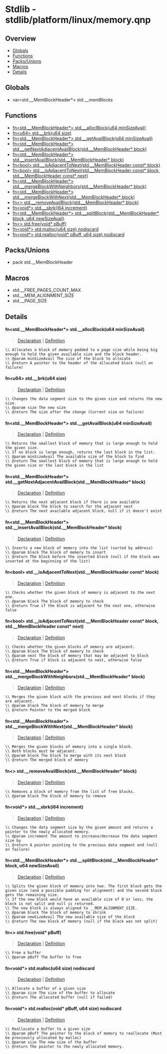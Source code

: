 
# Stdlib - stdlib/platform/linux/memory.qnp

## Overview
 - [Globals](#globals)
 - [Functions](#functions)
 - [Packs/Unions](#packs-unions)
 - [Macros](#macros)
 - [Details](#details)


## Globals
 - var\<std.__MemBlockHeader*\> std.__memBlocks

## Functions
 - [fn\<std.__MemBlockHeader*\> std.__allocBlock(u64 minSizeAvail)](#ref_5284f03abb7acb24462f8a7a937481d7)
 - [fn\<u64\> std.__brk(u64 size)](#ref_d968550035e40ca21779cf81106ff600)
 - [fn\<std.__MemBlockHeader*\> std.__getAvailBlock(u64 minSizeAvail)](#ref_b8c5fcfbee1b566cc69717ae5f71d896)
 - [fn\<std.__MemBlockHeader*\> std.__getNextAdjacentAvailBlock(std.__MemBlockHeader* block)](#ref_4822d47537586388e702754cc7c5c6d4)
 - [fn\<std.__MemBlockHeader*\> std.__insertAvailBlock(std.__MemBlockHeader* block)](#ref_c95af63a38bc955dad2fb2bcc24d0568)
 - [fn\<bool\> std.__isAdjacentToNext(std.__MemBlockHeader const* block)](#ref_cf9261bf2502ba87a6bf1484107500fa)
 - [fn\<bool\> std.__isAdjacentToNext(std.__MemBlockHeader const* block, std.__MemBlockHeader const* next)](#ref_0c8c089dc1a1dba19674f2c657c8cb5b)
 - [fn\<std.__MemBlockHeader*\> std.__mergeBlockWithNeighbors(std.__MemBlockHeader* block)](#ref_e1595932126d7e8bcbe0747eb7b7aff5)
 - [fn\<std.__MemBlockHeader*\> std.__mergeBlockWithNext(std.__MemBlockHeader* block)](#ref_cd1c3a148ca6c80a4ca20106fcd487c2)
 - [fn\<\> std.__removeAvailBlock(std.__MemBlockHeader* block)](#ref_b6d3e3920cc7b0f2330772916ff4fb9d)
 - [fn\<void*\> std.__sbrk(i64 increment)](#ref_9ef372736f3a8d4ad83e20374764ab82)
 - [fn\<std.__MemBlockHeader*\> std.__splitBlock(std.__MemBlockHeader* block, u64 newSizeAvail)](#ref_1dbf5eac888d340741bd2677467ed627)
 - [fn\<\> std.free(void* pBuff)](#ref_d9a2acfa92c7e2a645dc38c9a0695836)
 - [fn\<void*\> std.malloc(u64 size) nodiscard](#ref_ed884f46d3fc4317f94703c1c65177b4)
 - [fn\<void*\> std.realloc(void* pBuff, u64 size) nodiscard](#ref_04a1fa7a62588505a449a3b241dbaab1)

## Packs/Unions
 - pack std.__MemBlockHeader

## Macros
 - std.__FREE_PAGES_COUNT_MAX
 - std.__MEM_ALIGNMENT_SIZE
 - std.__PAGE_SIZE

## Details
#### <a id="ref_5284f03abb7acb24462f8a7a937481d7"/>fn\<std.__MemBlockHeader*\> std.__allocBlock(u64 minSizeAvail)
> [Declaration](/stdlib/platform/linux/memory.qnp?plain=1#L81) | [Definition](/stdlib/platform/linux/memory.qnp?plain=1#L196)
```qinp
\\ Allocates a block of memory padded to a page size while being big enough to hold the given available size and the block header.
\\ @param minSizeAvail The size of the block to allocate
\\ @return A pointer to the header of the allocated block (null on failure)
```
#### <a id="ref_d968550035e40ca21779cf81106ff600"/>fn\<u64\> std.__brk(u64 size)
> [Declaration](/stdlib/platform/linux/memory.qnp?plain=1#L20) | [Definition](/stdlib/platform/linux/memory.qnp?plain=1#L92)
```qinp
\\ Changes the data segment size to the given size and returns the new size.
\\ @param size The new size
\\ @return The size after the change (Current size on failure)
```
#### <a id="ref_b8c5fcfbee1b566cc69717ae5f71d896"/>fn\<std.__MemBlockHeader*\> std.__getAvailBlock(u64 minSizeAvail)
> [Declaration](/stdlib/platform/linux/memory.qnp?plain=1#L31) | [Definition](/stdlib/platform/linux/memory.qnp?plain=1#L100)
```qinp
\\ Returns the smallest block of memory that is large enough to hold the given size.
\\ If no block is large enough, returns the last block in the list.
\\ @param minSizeAvail The available size of the block to find
\\ @return The smallest block of memory that is large enough to hold the given size or the last block in the list
```
#### <a id="ref_4822d47537586388e702754cc7c5c6d4"/>fn\<std.__MemBlockHeader*\> std.__getNextAdjacentAvailBlock(std.__MemBlockHeader* block)
> [Declaration](/stdlib/platform/linux/memory.qnp?plain=1#L36) | [Definition](/stdlib/platform/linux/memory.qnp?plain=1#L114)
```qinp
\\ Returns the next adjacent block if there is one available
\\ @param block The block to search for the adjacent next
\\ @return The next available adjacent block, null if it doesn't exist
```
#### <a id="ref_c95af63a38bc955dad2fb2bcc24d0568"/>fn\<std.__MemBlockHeader*\> std.__insertAvailBlock(std.__MemBlockHeader* block)
> [Declaration](/stdlib/platform/linux/memory.qnp?plain=1#L41) | [Definition](/stdlib/platform/linux/memory.qnp?plain=1#L126)
```qinp
\\ Inserts a new block of memory into the list (sorted by address)
\\ @param block The block of memory to insert
\\ @return The block before the inserted block (null if the block was inserted at the beginning of the list)
```
#### <a id="ref_cf9261bf2502ba87a6bf1484107500fa"/>fn\<bool\> std.__isAdjacentToNext(std.__MemBlockHeader const* block)
> [Declaration](/stdlib/platform/linux/memory.qnp?plain=1#L64) | [Definition](/stdlib/platform/linux/memory.qnp?plain=1#L178)
```qinp
\\ Checks whether the given block of memory is adjacent to the next one.
\\ @param block The block of memory to check
\\ @return True if the block is adjacent to the next one, otherwise false
```
#### <a id="ref_0c8c089dc1a1dba19674f2c657c8cb5b"/>fn\<bool\> std.__isAdjacentToNext(std.__MemBlockHeader const* block, std.__MemBlockHeader const* next)
> [Declaration](/stdlib/platform/linux/memory.qnp?plain=1#L71) | [Definition](/stdlib/platform/linux/memory.qnp?plain=1#L182)
```qinp
\\ Checks whether the given blocks of memory are adjacent.
\\ @param block The block of memory to check
\\ @param next The block of memory that may be adjacent to block
\\ @return True if block is adjacent to next, otherwise false
```
#### <a id="ref_e1595932126d7e8bcbe0747eb7b7aff5"/>fn\<std.__MemBlockHeader*\> std.__mergeBlockWithNeighbors(std.__MemBlockHeader* block)
> [Declaration](/stdlib/platform/linux/memory.qnp?plain=1#L76) | [Definition](/stdlib/platform/linux/memory.qnp?plain=1#L186)
```qinp
\\ Merges the given block with the previous and next blocks if they are adjacent.
\\ @param block The block of memory to merge
\\ @return Pointer to the merged block
```
#### <a id="ref_cd1c3a148ca6c80a4ca20106fcd487c2"/>fn\<std.__MemBlockHeader*\> std.__mergeBlockWithNext(std.__MemBlockHeader* block)
> [Declaration](/stdlib/platform/linux/memory.qnp?plain=1#L59) | [Definition](/stdlib/platform/linux/memory.qnp?plain=1#L169)
```qinp
\\ Merges the given blocks of memory into a single block.
\\ Both blocks must be adjacent.
\\ @param block The block to merge with its next block
\\ @return The merged block of memory
```
#### <a id="ref_b6d3e3920cc7b0f2330772916ff4fb9d"/>fn\<\> std.__removeAvailBlock(std.__MemBlockHeader* block)
> [Declaration](/stdlib/platform/linux/memory.qnp?plain=1#L45) | [Definition](/stdlib/platform/linux/memory.qnp?plain=1#L146)
```qinp
\\ Removes a block of memory from the list of free blocks.
\\ @param block The block of memory to remove
```
#### <a id="ref_9ef372736f3a8d4ad83e20374764ab82"/>fn\<void*\> std.__sbrk(i64 increment)
> [Declaration](/stdlib/platform/linux/memory.qnp?plain=1#L25) | [Definition](/stdlib/platform/linux/memory.qnp?plain=1#L95)
```qinp
\\ Changes the data segment size by the given amount and returns a pointer to the newly allocated memory.
\\ @param increment The amount to increase/decrease the data segment size by
\\ @return A pointer pointing to the previous data segment end (null on failure)
```
#### <a id="ref_1dbf5eac888d340741bd2677467ed627"/>fn\<std.__MemBlockHeader*\> std.__splitBlock(std.__MemBlockHeader* block, u64 newSizeAvail)
> [Declaration](/stdlib/platform/linux/memory.qnp?plain=1#L53) | [Definition](/stdlib/platform/linux/memory.qnp?plain=1#L156)
```qinp
\\ Splits the given block of memory into two. The first block gets the given size (and a possible padding for alignment) and the second block gets the remaining size.
\\ If the new block would have an available size of 0 or less, the block is not split and null is returned.
\\ The new block is always aligned to __MEM_ALIGNMENT_SIZE.
\\ @param block The block of memory to shrink
\\ @param newSizeAvail The new available size of the block
\\ @return The new block of memory (null if the block was not split)
```
#### <a id="ref_d9a2acfa92c7e2a645dc38c9a0695836"/>fn\<\> std.free(void* pBuff)
> [Declaration](/stdlib/memory.qnp?plain=1#L42) | [Definition](/stdlib/platform/linux/memory.qnp?plain=1#L275)
```qinp
\\ Free a buffer
\\ @param pBuff The buffer to free
```
#### <a id="ref_ed884f46d3fc4317f94703c1c65177b4"/>fn\<void*\> std.malloc(u64 size) nodiscard
> [Declaration](/stdlib/memory.qnp?plain=1#L32) | [Definition](/stdlib/platform/linux/memory.qnp?plain=1#L207)
```qinp
\\ Allocate a buffer of a given size
\\ @param size The size of the buffer to allocate
\\ @return The allocated buffer (null if failed)
```
#### <a id="ref_04a1fa7a62588505a449a3b241dbaab1"/>fn\<void*\> std.realloc(void* pBuff, u64 size) nodiscard
> [Declaration](/stdlib/memory.qnp?plain=1#L38) | [Definition](/stdlib/platform/linux/memory.qnp?plain=1#L227)
```qinp
\\ Reallocate a buffer to a given size
\\ @param pBuff The pointer to the block of memory to reallocate (Must be previously allocated by malloc)
\\ @param size The new size of the buffer
\\ @return The pointer to the newly allocated memory.
```

